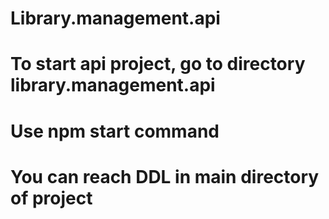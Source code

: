# Library.management.api
# To start api project, go to directory library.management.api 
# Use npm start command
# You can reach DDL in main directory of project


